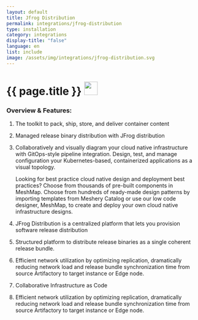 ```yaml
---
layout: default
title: Jfrog Distribution
permalink: integrations/jfrog-distribution
type: installation
category: integrations
display-title: "false"
language: en
list: include
image: /assets/img/integrations/jfrog-distribution.svg
---
```


<h1>{{ page.title }} <img src="{{ page.image }}" style="width: 35px; height: 35px;" /></h1>


<!-- This needs replaced with the Category property, not the sub-category.
 #### Category: distribution -->

### Overview & Features:
1. The toolkit to pack, ship, store, and deliver container content

2. Managed release binary distribution with JFrog distribution

4. 
    Collaboratively and visually diagram your cloud native infrastructure with GitOps-style pipeline integration. Design, test, and manage configuration your Kubernetes-based, containerized applications as a visual topology.



    Looking for best practice cloud native design and deployment best practices? Choose from thousands of pre-built components in MeshMap. Choose from hundreds of ready-made design patterns by importing templates from Meshery Catalog or use our low code designer, MeshMap, to create and deploy your own cloud native infrastructure designs.



5. JFrog Distribution is a centralized platform that lets you provision software release distribution

6. Structured platform to distribute release binaries as a single coherent release bundle.

7. Efficient network utilization by optimizing replication, dramatically reducing network load and release bundle synchronization time from source Artifactory to target instance or Edge node.

8. Collaborative Infrastructure as Code

9. Efficient network utilization by optimizing replication, dramatically reducing network load and release bundle synchronization time from source Artifactory to target instance or Edge node.


